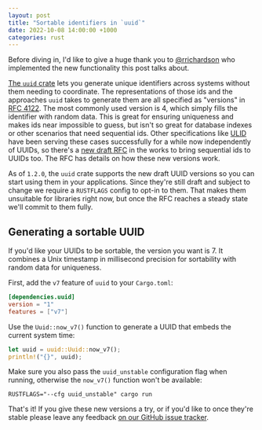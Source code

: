 ```yaml
---
layout: post
title: "Sortable identifiers in `uuid`"
date: 2022-10-08 14:00:00 +1000
categories: rust
---
```

Before diving in, I'd like to give a huge thank you to [@rrichardson](https://github.com/rrichardson) who implemented the new functionality this post talks about.

[The `uuid` crate](https://github.com/uuid-rs/uuid) lets you generate unique identifiers across systems without them needing to coordinate. The representations of those ids and the approaches `uuid` takes to generate them are all specified as "versions" in [RFC 4122](https://www.rfc-editor.org/rfc/rfc4122). The most commonly used version is 4, which simply fills the identifier with random data. This is great for ensuring uniqueness and makes ids near impossible to guess, but isn't so great for database indexes or other scenarios that need sequential ids. Other specifications like [ULID](https://github.com/ulid/spec) have been serving these cases successfully for a while now independently of UUIDs, so there's a [new draft RFC](https://github.com/uuid6/uuid6-ietf-draft) in the works to bring sequential ids to UUIDs too. The RFC has details on how these new versions work.

As of `1.2.0`, the `uuid` crate supports the new draft UUID versions so you can start using them in your applications. Since they're still draft and subject to change we require a `RUSTFLAGS` config to opt-in to them. That makes them unsuitable for libraries right now, but once the RFC reaches a steady state we'll commit to them fully.

## Generating a sortable UUID

If you'd like your UUIDs to be sortable, the version you want is 7. It combines a Unix timestamp in millisecond precision for sortability with random data for uniqueness.

First, add the `v7` feature of `uuid` to your `Cargo.toml`:

```toml
[dependencies.uuid]
version = "1"
features = ["v7"]
```

Use the `Uuid::now_v7()` function to generate a UUID that embeds the current system time:

```rust
let uuid = uuid::Uuid::now_v7();
println!("{}", uuid);
```

Make sure you also pass the `uuid_unstable` configuration flag when running, otherwise the `now_v7()` function won't be available:

```shell
RUSTFLAGS="--cfg uuid_unstable" cargo run
```

That's it! If you give these new versions a try, or if you'd like to once they're stable please leave any feedback [on our GitHub issue tracker](https://github.com/uuid-rs/uuid/issues/523).
